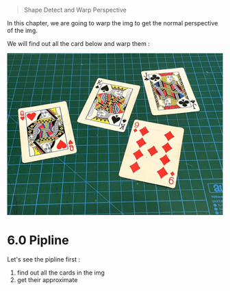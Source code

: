 > Shape Detect and Warp Perspective

In this chapter, we are going to warp the img to get the normal perspective of the img.

We will find out all the card below and warp them : 

![](./imgs/cards.jpg)

# 6.0 Pipline

Let's see the pipline first : 
1. find out all the cards in the img
2. get their approximate